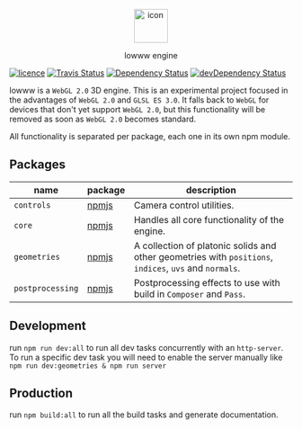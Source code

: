 <p align="center">
    <img src="https://cdn.rawgit.com/andrevenancio/lowww/master/logo.svg" width="60px" alt="icon" />
</p>
<p align="center">lowww engine</p>

<a href="https://github.com/andrevenancio/lowww/blob/master/LICENSE"><img src="https://img.shields.io/github/license/mashape/apistatus.svg" alt="licence"/></a>
<a href="https://travis-ci.org/andrevenancio/lowww"><img src="https://travis-ci.org/andrevenancio/lowww.svg" alt="Travis Status"></a>
<a href="https://david-dm.org/andrevenancio/lowww"><img src="https://david-dm.org/andrevenancio/lowww.svg" alt="Dependency Status"></a>
<a href="https://david-dm.org/andrevenancio/lowww/?type=dev"><img src="https://david-dm.org/andrevenancio/lowww/dev-status.svg" alt="devDependency Status"></a>

lowww is a `WebGL 2.0` 3D engine. This is an experimental project focused in the advantages of `WebGL 2.0` and `GLSL ES 3.0`. It falls back to `WebGL` for devices that don't yet support `WebGL 2.0`, but this functionality will be removed as soon as `WebGL 2.0` becomes standard.

All functionality is separated per package, each one in its own npm module.

## Packages
| name | package  | description
|--------|-------|------------
| `controls` | [npmjs](https://www.npmjs.com/package/lowww-controls) | Camera control utilities.
| `core` | [npmjs](https://www.npmjs.com/package/lowww) | Handles all core functionality of the engine.
| `geometries` | [npmjs](https://www.npmjs.com/package/lowww-geometries) | A collection of platonic solids and other geometries with `positions`, `indices`, `uvs` and `normals`.
| `postprocessing` | [npmjs](https://www.npmjs.com/package/lowww-postprocessing) | Postprocessing effects to use with build in `Composer` and `Pass`.


## Development
run `npm run dev:all` to run all dev tasks concurrently with an `http-server`.
To run a specific dev task you will need to enable the server manually like `npm run dev:geometries & npm run server`


## Production
run `npm build:all` to run all the build tasks and generate documentation.
